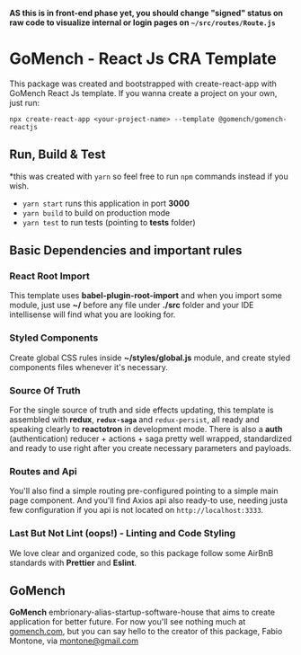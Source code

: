 **AS this is in front-end phase yet, you should change "signed" status on raw code to visualize internal or login pages on `~/src/routes/Route.js`**

# GoMench - React Js CRA Template

This package was created and bootstrapped with create-react-app with GoMench React Js template. If you wanna create a project on your own, just run:

`npx create-react-app <your-project-name> --template @gomench/gomench-reactjs`

## Run, Build & Test

*this was created with `yarn` so feel free to run `npm` commands instead if you wish.

- `yarn start` runs this application in port **3000**
- `yarn build` to build on production mode
- `yarn test` to run tests (pointing to __tests__ folder)

## Basic Dependencies and important rules

### React Root Import

This template uses **babel-plugin-root-import** and when you import some module, just use **~/** before any file under **./src** folder and your IDE intellisense will find what you are looking for.

### Styled Components

Create global CSS rules inside **~/styles/global.js** module, and create styled components files whenever it's necessary.

### Source Of Truth

For the single source of truth and side effects updating, this template is assembled with **redux**, **`redux-saga`** and `redux-persist`, all ready and speaking clearly to **reactotron** in development mode. There is also a **auth** (authentication) reducer + actions + saga pretty well wrapped, standardized and ready to use right after you create necessary parameters and payloads.

### Routes and Api

You'll also find a simple routing pre-configured pointing to a simple main page component. And you'll find Axios api also ready-to use, needing justa few configuration if you api is not located on `http://localhost:3333`.

### Last But Not Lint (oops!) - Linting and Code Styling

We love clear and organized code, so this package follow some AirBnB standards with **Prettier** and **Eslint**.

## GoMench

**GoMench** embrionary-alias-startup-software-house that aims to create application for better future. For now you'll see nothing much at [gomench.com](http://gomench.com), but you can say hello to the creator of this package, Fabio Montone, via [montone@gmail.com]('mailto:montone@gmail.com')
